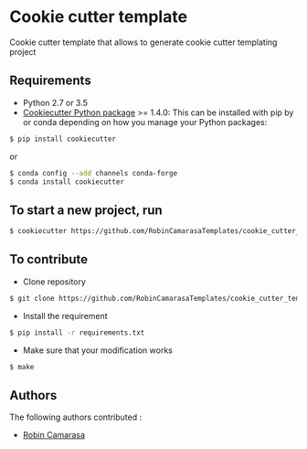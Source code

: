 # Cookie cutter template

Cookie cutter template that allows to generate cookie cutter templating project

## Requirements
 - Python 2.7 or 3.5
 - [Cookiecutter Python package](http://cookiecutter.readthedocs.org/en/latest/installation.html) >= 1.4.0: This can be installed with pip by or conda depending on how you manage your Python packages:

``` bash
$ pip install cookiecutter
```
or
``` bash
$ conda config --add channels conda-forge
$ conda install cookiecutter
```


## To start a new project, run
``` bash
$ cookiecutter https://github.com/RobinCamarasaTemplates/cookie_cutter_template.git
```

## To contribute
- Clone repository
```bash
$ git clone https://github.com/RobinCamarasaTemplates/cookie_cutter_template.git
```
- Install the requirement
```bash
$ pip install -r requirements.txt
```
- Make sure that your modification works
```bash
$ make
```

## Authors
The following authors contributed :
- [Robin Camarasa](https://github.com/RobinCamarasa)
